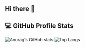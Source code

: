 ## Hi there 👋

## 💻 GitHub Profile Stats
![Anurag's GitHub stats](https://github-readme-stats.vercel.app/api?username=hesam248&show_icons=true&theme=dark)
![Top Langs](https://github-readme-stats.vercel.app/api/top-langs/?username=hesam248&langs_count=8)
